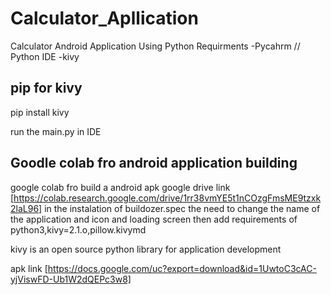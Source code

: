 # Calculator_Apllication
Calculator Android Application Using Python
Requirments
-Pycahrm // Python IDE 
-kivy 


## pip for kivy
pip install kivy

run the main.py in IDE 

## Goodle colab fro android application building
google colab fro build a android apk 
google drive link [https://colab.research.google.com/drive/1rr38vmYE5t1nCOzgFmsME9tzxk2laL96]
in the instalation of buildozer.spec the need to change the name of the application and icon and loading screen
then add requirements of python3,kivy=2.1.o,pillow.kivymd


kivy is an open source python library for application development

apk link [https://docs.google.com/uc?export=download&id=1UwtoC3cAC-yjViswFD-Ub1W2dQEPc3w8]

